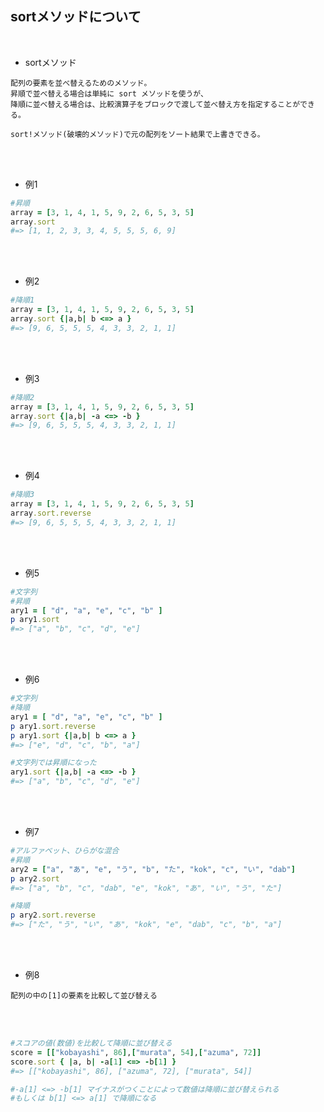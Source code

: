 ## sortメソッドについて 
<br>

- sortメソッド 
```
配列の要素を並べ替えるためのメソッド。
昇順で並べ替える場合は単純に sort メソッドを使うが、
降順に並べ替える場合は、比較演算子をブロックで渡して並べ替え方を指定することができる。

sort!メソッド(破壊的メソッド)で元の配列をソート結果で上書きできる。
```
<br>
<br>

- 例1  
```rb
#昇順
array = [3, 1, 4, 1, 5, 9, 2, 6, 5, 3, 5]
array.sort 
#=> [1, 1, 2, 3, 3, 4, 5, 5, 5, 6, 9]
```
<br>
<br>

- 例2  
```rb
#降順1
array = [3, 1, 4, 1, 5, 9, 2, 6, 5, 3, 5]
array.sort {|a,b| b <=> a }
#=> [9, 6, 5, 5, 5, 4, 3, 3, 2, 1, 1]
```
<br>
<br>

- 例3  
```rb
#降順2
array = [3, 1, 4, 1, 5, 9, 2, 6, 5, 3, 5]
array.sort {|a,b| -a <=> -b }
#=> [9, 6, 5, 5, 5, 4, 3, 3, 2, 1, 1]
```
<br>
<br>

- 例4  
```rb
#降順3
array = [3, 1, 4, 1, 5, 9, 2, 6, 5, 3, 5]
array.sort.reverse
#=> [9, 6, 5, 5, 5, 4, 3, 3, 2, 1, 1]
```
<br>
<br>

- 例5  
```rb
#文字列
#昇順
ary1 = [ "d", "a", "e", "c", "b" ]
p ary1.sort                             
#=> ["a", "b", "c", "d", "e"]
```
<br>
<br>

- 例6  
```rb
#文字列
#降順
ary1 = [ "d", "a", "e", "c", "b" ]
p ary1.sort.reverse
p ary1.sort {|a,b| b <=> a }                            
#=> ["e", "d", "c", "b", "a"]

#文字列では昇順になった
ary1.sort {|a,b| -a <=> -b }
#=> ["a", "b", "c", "d", "e"]
```
<br>
<br>

- 例7  
```rb
#アルファベット、ひらがな混合
#昇順
ary2 = ["a", "あ", "e", "う", "b", "た", "kok", "c", "い", "dab"]
p ary2.sort                       
#=> ["a", "b", "c", "dab", "e", "kok", "あ", "い", "う", "た"]

#降順
p ary2.sort.reverse
#=> ["た", "う", "い", "あ", "kok", "e", "dab", "c", "b", "a"]
```
<br>
<br>

- 例8  
```
配列の中の[1]の要素を比較して並び替える
```
<br>
<br>

```rb
#スコアの値(数値)を比較して降順に並び替える
score = [["kobayashi", 86],["murata", 54],["azuma", 72]]
score.sort { |a, b| -a[1] <=> -b[1] }                   
#=> [["kobayashi", 86], ["azuma", 72], ["murata", 54]]

#-a[1] <=> -b[1] マイナスがつくことによって数値は降順に並び替えられる
#もしくは b[1] <=> a[1] で降順になる
```